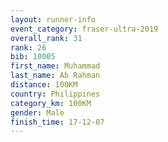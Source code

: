 ```yaml
---
layout: runner-info 
event_category: fraser-ultra-2019 
overall_rank: 31
rank: 26
bib: 10005
first_name: Muhammad
last_name: Ab Rahman
distance: 100KM
country: Philippines
category_km: 100KM
gender: Male
finish_time: 17-12-07
---
```

